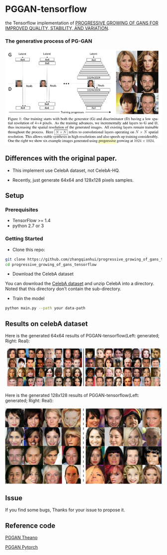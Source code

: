 # PGGAN-tensorflow
the Tensorflow implementation of [PROGRESSIVE GROWING OF GANS FOR IMPROVED QUALITY, STABILITY, AND VARIATION](https://arxiv.org/abs/1710.10196).

### The generative process of PG-GAN

<p align="center">
  <img src="/images/figure.png">
</p>

## Differences with the original paper.

- This implement use CelebA dataset, not CelebA-HQ.

- Recently, just generate 64x64 and 128x128 pixels samples.

## Setup

### Prerequisites

- TensorFlow >= 1.4
- python 2.7 or 3

### Getting Started
- Clone this repo:
```bash
git clone https://github.com/zhangqianhui/progressive_growing_of_gans_tensorflow.git
cd progressive_growing_of_gans_tensorflow
```
- Download the CelebA dataset

You can download the [CelebA dataset](https://www.dropbox.com/sh/8oqt9vytwxb3s4r/AAB06FXaQRUNtjW9ntaoPGvCa?dl=0) 
and unzip CelebA into a directory. Noted that this directory don't contain the sub-directory.

- Train the model
```bash
python main.py --path your data-path
```

## Results on celebA dataset
Here is the generated 64x64 results of PGGAN-tensorflow(Left: generated; Right: Real):

<p align="center">
  <img src="/images/sample.png">
</p>

Here is the generated 128x128 results of PGGAN-tensorflow(Left: generated; Right: Real):
<p align="center">
  <img src="/images/sample_128.png">
</p>

## Issue
 If you find some bugs, Thanks for your issue to propose it.
    
## Reference code

[PGGAN Theano](https://github.com/tkarras/progressive_growing_of_gans)

[PGGAN Pytorch](https://github.com/github-pengge/PyTorch-progressive_growing_of_gans)
